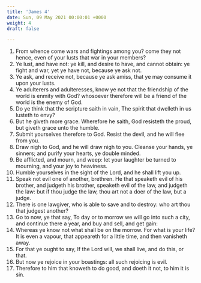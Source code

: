 ```yaml
---
title: 'James 4'
date: Sun, 09 May 2021 00:00:01 +0000
weight: 4
draft: false
  
---
```


1. From whence come wars and fightings among you? come they not hence, even of your lusts that war in your members?
2. Ye lust, and have not: ye kill, and desire to have, and cannot obtain: ye fight and war, yet ye have not, because ye ask not.
3. Ye ask, and receive not, because ye ask amiss, that ye may consume it upon your lusts.
4. Ye adulterers and adulteresses, know ye not that the friendship of the world is enmity with God? whosoever therefore will be a friend of the world is the enemy of God.
5. Do ye think that the scripture saith in vain, The spirit that dwelleth in us lusteth to envy?
6. But he giveth more grace. Wherefore he saith, God resisteth the proud, but giveth grace unto the humble.
7. Submit yourselves therefore to God. Resist the devil, and he will flee from you.
8. Draw nigh to God, and he will draw nigh to you. Cleanse your hands, ye sinners; and purify your hearts, ye double minded.
9. Be afflicted, and mourn, and weep: let your laughter be turned to mourning, and your joy to heaviness.
10. Humble yourselves in the sight of the Lord, and he shall lift you up.
11. Speak not evil one of another, brethren. He that speaketh evil of his brother, and judgeth his brother, speaketh evil of the law, and judgeth the law: but if thou judge the law, thou art not a doer of the law, but a judge.
12. There is one lawgiver, who is able to save and to destroy: who art thou that judgest another?
13. Go to now, ye that say, To day or to morrow we will go into such a city, and continue there a year, and buy and sell, and get gain:
14. Whereas ye know not what shall be on the morrow. For what is your life? It is even a vapour, that appeareth for a little time, and then vanisheth away.
15. For that ye ought to say, If the Lord will, we shall live, and do this, or that.
16. But now ye rejoice in your boastings: all such rejoicing is evil.
17. Therefore to him that knoweth to do good, and doeth it not, to him it is sin.
